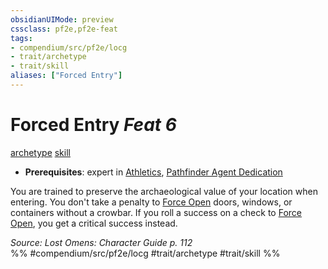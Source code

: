 ```yaml
---
obsidianUIMode: preview
cssclass: pf2e,pf2e-feat
tags:
- compendium/src/pf2e/locg
- trait/archetype
- trait/skill
aliases: ["Forced Entry"]
---
```

# Forced Entry  *Feat 6*  
[archetype](../../rules/traits/archetype.md)  [skill](../../rules/traits/skill.md)  

- **Prerequisites**: expert in [Athletics](../skills.md#Athletics), [Pathfinder Agent Dedication](pathfinder-agent-dedication-lowg.md)

You are trained to preserve the archaeological value of your location when entering. You don't take a penalty to [Force Open](../../rules/actions/force-open.md) doors, windows, or containers without a crowbar. If you roll a success on a check to [Force Open](../../rules/actions/force-open.md), you get a critical success instead.

*Source: Lost Omens: Character Guide p. 112*  
%% #compendium/src/pf2e/locg #trait/archetype #trait/skill %%